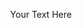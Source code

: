 <div style="position: fixed; top: 0; left: 0; width: 100%; height: 100%; background-image: url('https://github.com/stevemats/stong/blob/master/Rotating_cube_SMIL.svg?raw=true'); background-size: cover; opacity: 0.5; z-index: -1;"></div>

$$
\text{Your Text Here}
$$
